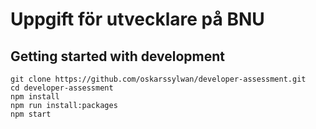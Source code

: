 # Uppgift för utvecklare på BNU

## Getting started with development
```
git clone https://github.com/oskarssylwan/developer-assessment.git
cd developer-assessment
npm install
npm run install:packages
npm start
```
